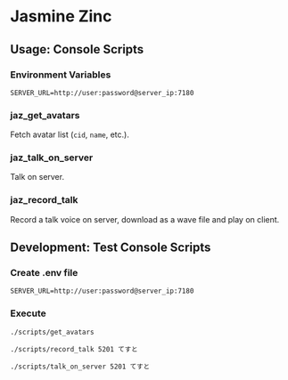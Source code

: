 # Jasmine Zinc

## Usage: Console Scripts
### Environment Variables
```env
SERVER_URL=http://user:password@server_ip:7180
```

### jaz_get_avatars
Fetch avatar list (`cid`, `name`, etc.).

### jaz_talk_on_server
Talk on server.

### jaz_record_talk
Record a talk voice on server, download as a wave file and play on client.


## Development: Test Console Scripts
### Create .env file
```env
SERVER_URL=http://user:password@server_ip:7180
```

### Execute
```shell
./scripts/get_avatars

./scripts/record_talk 5201 てすと

./scripts/talk_on_server 5201 てすと
```
